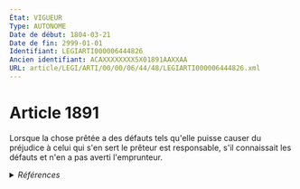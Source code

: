 ```yaml
---
État: VIGUEUR
Type: AUTONOME
Date de début: 1804-03-21
Date de fin: 2999-01-01
Identifiant: LEGIARTI000006444826
Ancien identifiant: ACAXXXXXXXX5X01891AAXXAA
URL: article/LEGI/ARTI/00/00/06/44/48/LEGIARTI000006444826.xml
---
```


<h1>Article 1891</h1>

Lorsque la chose prêtée a des défauts tels qu'elle puisse causer du préjudice à
celui qui s'en sert le prêteur est responsable, s'il connaissait les défauts et
n'en a pas averti l'emprunteur.


<details>
  <summary><em>Références</em></summary>

  <h2>Articles faisant référence à l'article</h2>
  
  <ul>
    <li>
      <a href="https://legal.tricoteuses.fr//redirection/LEGIARTI000006444915?vers=git&vers=legifrance">Code civil - article 1898 AUTONOME VIGUEUR, en vigueur depuis le 1804-03-21</a> CITATION source
    </li>
  </ul>
  
  <h2>Références faites par l'article</h2>
  
  <ul>
    <li>
      2999-01-01 CITATION cible <a href="https://legal.tricoteuses.fr//redirection/LEGIARTI000006444915?vers=git&vers=legifrance">Code civil - article 1898 AUTONOME VIGUEUR, en vigueur depuis le 1804-03-21</a>
    </li>
    <li>
      CREATION source Loi 1804-03-09 promulguée le 19 mars 1804
    </li>
  </ul>
</details>
